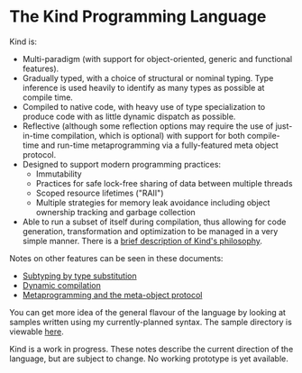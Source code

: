 The Kind Programming Language
=============================

Kind is:

* Multi-paradigm (with support for object-oriented, generic and functional features).
* Gradually typed, with a choice of structural or nominal typing.  Type inference is used heavily to identify as many
  types as possible at compile time.
* Compiled to native code, with heavy use of type specialization to produce code with as little dynamic dispatch as
  possible.
* Reflective (although some reflection options may require the use of just-in-time compilation, which is optional) with support for both compile-time and run-time metaprogramming via a fully-featured meta object protocol.
* Designed to support modern programming practices:
	* Immutability
	* Practices for safe lock-free sharing of data between multiple threads
	* Scoped resource lifetimes ("RAII")
	* Multiple strategies for memory leak avoidance including object ownership tracking and garbage collection
* Able to run a subset of itself during compilation, thus allowing for code generation, transformation and optimization to be managed in a very simple manner.
There is a [brief description of Kind's philosophy](docs/design-notes/philosophy.md).

Notes on other features can be seen in these documents:

* [Subtyping by type substitution](docs/design-notes/type-substitution.md)
* [Dynamic compilation](docs/design-notes/dynamic-compilation.md)
* [Metaprogramming and the meta-object protocol](docs/design-notes/metaobjects.md)

You can get more idea of the general flavour of the language by looking at samples written using my currently-planned
syntax.  The sample directory is viewable [here](docs/samples/).

Kind is a work in progress.  These notes describe the current direction of the language, but are subject to change.
No working prototype is yet available.
